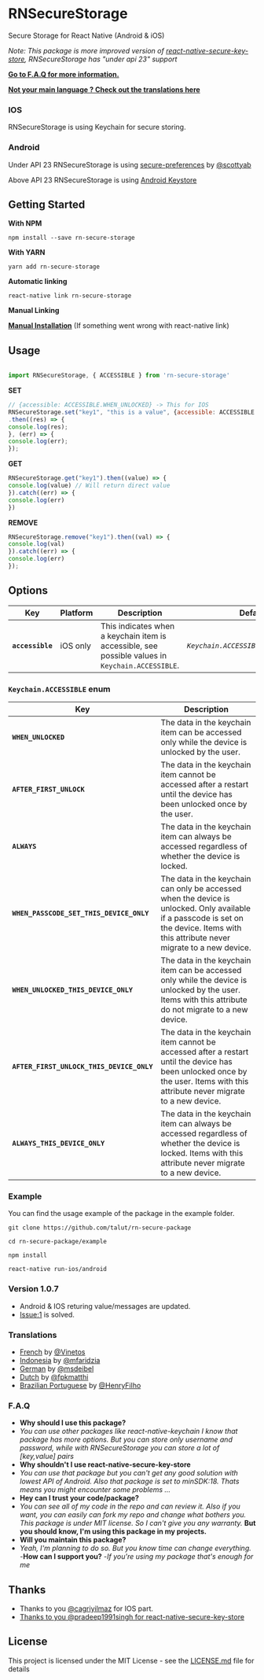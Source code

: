 # RNSecureStorage

Secure Storage for React Native (Android & iOS) 

*Note: This package is more improved version of [react-native-secure-key-store](https://github.com/pradeep1991singh/react-native-secure-key-store), RNSecureStorage has "under api 23" support*  

**[Go to F.A.Q for more information.](#faq)**  

**[Not your main language ? Check out the translations here](#translations)**

### IOS

RNSecureStorage is using Keychain for secure storing.

### Android

Under API 23 RNSecureStorage is using [secure-preferences](https://github.com/scottyab/secure-preferences/) by [@scottyab](https://github.com/scottyab)

Above API 23 RNSecureStorage is using [Android Keystore](https://developer.android.com/training/articles/keystore)

## Getting Started

**With NPM**
```
npm install --save rn-secure-storage
```

**With YARN**
```
yarn add rn-secure-storage
```

**Automatic linking**

```
react-native link rn-secure-storage
```

**Manual Linking**

**[Manual Installation](/docs/manual-installation.md)** (If something went wrong with react-native link)


## Usage


```javascript

import RNSecureStorage, { ACCESSIBLE } from 'rn-secure-storage'

```

**SET**
```javascript
// {accessible: ACCESSIBLE.WHEN_UNLOCKED} -> This for IOS
RNSecureStorage.set("key1", "this is a value", {accessible: ACCESSIBLE.WHEN_UNLOCKED})
.then((res) => {
console.log(res);
}, (err) => {
console.log(err);
});
```

**GET**
```javascript
RNSecureStorage.get("key1").then((value) => {
console.log(value) // Will return direct value
}).catch((err) => {
console.log(err)
})
```

**REMOVE**
```javascript
RNSecureStorage.remove("key1").then((val) => {
console.log(val)
}).catch((err) => {
console.log(err)
});
```

## Options

| Key | Platform | Description | Default |
|---|---|---|---|
|**`accessible`**|iOS only|This indicates when a keychain item is accessible, see possible values in `Keychain.ACCESSIBLE`. |*`Keychain.ACCESSIBLE.WHEN_UNLOCKED`*|

### `Keychain.ACCESSIBLE` enum

| Key | Description |
|-----|-------------|
|**`WHEN_UNLOCKED`**|The data in the keychain item can be accessed only while the device is unlocked by the user.|
|**`AFTER_FIRST_UNLOCK`**|The data in the keychain item cannot be accessed after a restart until the device has been unlocked once by the user.|
|**`ALWAYS`**|The data in the keychain item can always be accessed regardless of whether the device is locked.|
|**`WHEN_PASSCODE_SET_THIS_DEVICE_ONLY`**|The data in the keychain can only be accessed when the device is unlocked. Only available if a passcode is set on the device. Items with this attribute never migrate to a new device.|
|**`WHEN_UNLOCKED_THIS_DEVICE_ONLY`**|The data in the keychain item can be accessed only while the device is unlocked by the user. Items with this attribute do not migrate to a new device.|
|**`AFTER_FIRST_UNLOCK_THIS_DEVICE_ONLY`**|The data in the keychain item cannot be accessed after a restart until the device has been unlocked once by the user. Items with this attribute never migrate to a new device.|
|**`ALWAYS_THIS_DEVICE_ONLY`**|The data in the keychain item can always be accessed regardless of whether the device is locked. Items with this attribute never migrate to a new device.|


### Example

You can find the usage example of the package in the example folder. 

```console
git clone https://github.com/talut/rn-secure-package

cd rn-secure-package/example

npm install

react-native run-ios/android
```



### Version 1.0.7
- Android & IOS returing value/messages are updated.
- [Issue:1](https://github.com/talut/rn-secure-storage/issues/1) is solved.

### Translations
- [French](docs/README-fr.md) by [@Vinetos](https://github.com/vinetos)
- [Indonesia](docs/README-id.md) by [@mfaridzia](https://github.com/mfaridzia)
- [German](docs/README-de.md) by [@msdeibel](https://github.com/msdeibel)
- [Dutch](docs/README-nl.md) by [@fpkmatthi](https://github.com/fpkmatthi)
- [Brazilian Portuguese](docs/README-ptBR.md) by [@HenryFilho](https://github.com/HenryFilho)

### F.A.Q

- **Why should I use this package?**
- *You can use other packages like react-native-keychain I know that package has more options. But you can store only username and password, while with RNSecureStorage you can store a lot of [key,value] pairs*
- **Why shouldn't I use react-native-secure-key-store**
- *You can use that package but you can't get any good solution with lowest API of Android. Also that package is set to minSDK:18.  Thats means you might encounter some problems ...*
- **Hey can I trust your code/package?**
- *You can see all of my code in the repo and can review it. Also if you want, you can easily can fork my repo and change what bothers you. This package is under MIT license. So I can't give you any warranty.*  **But you should know, I'm using this package in my projects.**
- **Will you maintain this package?**
- *Yeah, I'm planning to do so. But you know time can change everything.*
-**How can I support you?**
-*If you're using my package that's enough for me*

## Thanks
- Thanks to you [@cagriyilmaz](https://github.com/cagriyilmaz) for IOS part.
- [Thanks to you @pradeep1991singh for react-native-secure-key-store](https://github.com/pradeep1991singh/)

## License

This project is licensed under the MIT License - see the [LICENSE.md](LICENSE.md) file for details




